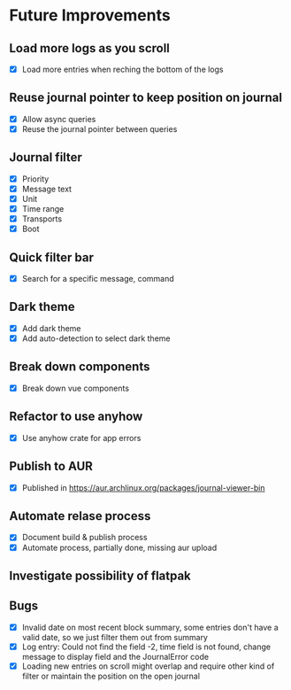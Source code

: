 # Future Improvements

## Load more logs as you scroll

- [x] Load more entries when reching the bottom of the logs

## Reuse journal pointer to keep position on journal

- [x] Allow async queries
- [x] Reuse the journal pointer between queries

## Journal filter

- [x] Priority
- [x] Message text
- [x] Unit
- [x] Time range
- [x] Transports
- [x] Boot

## Quick filter bar

- [x] Search for a specific message, command

## Dark theme

- [x] Add dark theme
- [x] Add auto-detection to select dark theme

## Break down components

- [x] Break down vue components

## Refactor to use anyhow

- [x] Use anyhow crate for app errors

## Publish to AUR

- [x] Published in <https://aur.archlinux.org/packages/journal-viewer-bin>

## Automate relase process

- [x] Document build & publish process
- [x] Automate process, partially done, missing aur upload

## Investigate possibility of flatpak

## Bugs

- [x] Invalid date on most recent block summary, some entries don't have a valid date, so we just filter them out from summary
- [x] Log entry: Could not find the field -2, time field is not found, change message to display field and the JournalError code
- [x] Loading new entries on scroll might overlap and require other kind of filter or maintain the position on the open journal
